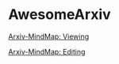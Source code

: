 
# AwesomeArxiv

[Arxiv-MindMap: Viewing](https://coggle.it/diagram/59f01f3b7d5a910001222887/8e783d4c348b024a0593af57a7593d762ea2860f493fd01c9caa6cf98591d91e)

[Arxiv-MindMap: Editing](https://coggle.it/diagram/WfAfO31akQABIiiH)


